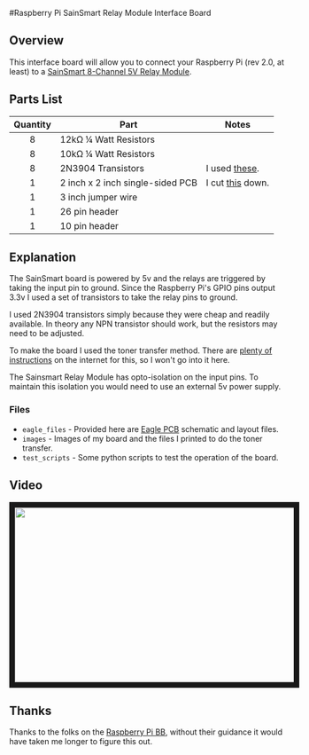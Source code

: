 #Raspberry Pi SainSmart Relay Module Interface Board

## Overview

This interface board will allow you to connect your Raspberry Pi (rev 2.0, at least) to a [SainSmart 8-Channel 5V Relay Module](http://www.amazon.com/gp/product/B0057OC5WK/ref=as_li_ss_tl?ie=UTF8&camp=1789&creative=390957&creativeASIN=B0057OC5WK&linkCode=as2&tag=fixedd-20).

## Parts List

| Quantity | Part                             | Notes |
| :------: | -------------------------------- | ----- |
| 8        | 12kΩ ¼ Watt Resistors            |       |
| 8        | 10kΩ ¼ Watt Resistors            |       |
| 8        | 2N3904 Transistors               | I used [these](http://www.mouser.com/Search/ProductDetail.aspx?R=2N3904TAvirtualkey51210000virtualkey512-2N3904TA). |
| 1        | 2 inch x 2 inch single-sided PCB | I cut [this](http://www.amazon.com/gp/product/B000P7ALZC/ref=as_li_ss_tl?ie=UTF8&camp=1789&creative=390957&creativeASIN=B000P7ALZC&linkCode=as2&tag=fixedd-20) down. |
| 1        | 3 inch jumper wire               |       |
| 1        | 26 pin header                    |       |
| 1        | 10 pin header                    |       |

## Explanation

The SainSmart board is powered by 5v and the relays are triggered by taking the input pin to ground. Since the Raspberry Pi's GPIO pins output 3.3v I used a set of transistors to take the relay pins to ground.

I used 2N3904 transistors simply because they were cheap and readily available. In theory any NPN transistor should work, but the resistors may need to be adjusted.

To make the board I used the toner transfer method. There are [plenty of instructions](http://www.instructables.com/id/Cheap-and-Easy-Toner-Transfer-for-PCB-Making/) on the internet for this, so I won't go into it here.

The Sainsmart Relay Module has opto-isolation on the input pins. To maintain this isolation you would need to use an external 5v power supply.

### Files

* ```eagle_files``` - Provided here are [Eagle PCB](http://www.cadsoftusa.com/eagle-pcb-design-software/) schematic and layout files.
* ```images``` - Images of my board and the files I printed to do the toner transfer.
* ```test_scripts``` - Some python scripts to test the operation of the board.

## Video

<a href="http://www.youtube.com/watch?feature=player_embedded&v=rbkoJQEUt60" target="_blank"><img src="http://img.youtube.com/vi/rbkoJQEUt60/0.jpg" width="560" height="315" border="10" /></a>

## Thanks

Thanks to the folks on the [Raspberry Pi BB](http://www.raspberrypi.org/phpBB3/viewtopic.php?t=19222), without their guidance it would have taken me longer to figure this out.
